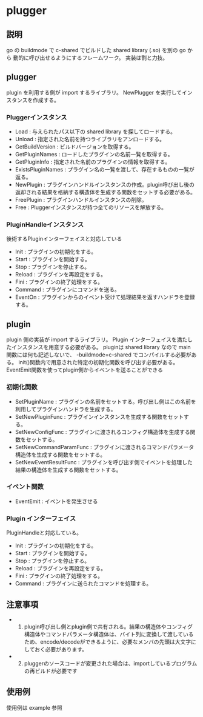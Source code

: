 # plugger

## 説明
go の buildmode で c-shared でビルドした shared library (.so) を別の go から 動的に呼び出せるようにするフレームワーク。
実装は割と力技。

## plugger
plugin を利用する側が import するライブラリ。 NewPlugger を実行してインスタンスを作成する。

### Pluggerインスタンス

- Load : 与えられたパス以下の shared library を探してロードする。
- Unload : 指定された名前を持つライブラリをアンロードする。
- GetBuildVersion : ビルドバージョンを取得する。
- GetPluginNames : ロードしたプラグインの名前一覧を取得する。
- GetPluginInfo : 指定された名前のプラグインの情報を取得する。 
- ExistsPluginNames : プラグイン名の一覧を渡して、存在するものの一覧が返る。
- NewPlugin  : プラグインハンドルインスタンスの作成。plugin呼び出し後の返却される結果を格納する構造体を生成する関数をセットする必要がある。
- FreePlugin : プラグインハンドルインスタンスの削除。
- Free       : Pluggerインスタンスが持つ全てのリソースを解放する。

### PluginHandleインスタンス
後術するPluginインターフェイスと対応している

- Init    : プラグインの初期化をする。
- Start   : プラグインを開始する。
- Stop    : プラグインを停止する。
- Reload  : プラグインを再設定をする。
- Fini    : プラグインの終了処理をする。
- Command : プラグインにコマンドを送る。
- EventOn : プラグインからのイベント受けて処理結果を返すハンドラを登録する。

## plugin
plugin 側の実装が import するライブラリ。 Plugin インターフェイスを満たしたインスタンスを用意する必要がある。
pluginは shared library なので main 関数には何も記述しないで、 -buildmode=c-shared でコンパイルする必要がある。
init()関数内で用意された特定の初期化関数を呼び出す必要がある。
EventEmit関数を使ってplugin側からイベントを送ることができる

### 初期化関数

- SetPluginName          : プラグインの名前をセットする。呼び出し側はこの名前を利用してプラグインハンドラを生成する。
- SetNewPluginFunc       : プラグインインスタンスを生成する関数をセットする。
- SetNewConfigFunc       : プラグインに渡されるコンフィグ構造体を生成する関数をセットする。
- SetNewCommandParamFunc : プラグインに渡されるコマンドパラメータ構造体を生成する関数をセットする。
- SetNewEventResultFunc  : プラグインを呼び出す側でイベントを処理した結果の構造体を生成する関数をセットする。

### イベント関数
- EventEmit : イベントを発生させる

### Plugin インターフェイス
PluginHandleと対応している。

- Init    : プラグインの初期化をする。
- Start   : プラグインを開始する。
- Stop    : プラグインを停止する。
- Reload  : プラグインを再設定をする。
- Fini    : プラグインの終了処理をする。
- Command : プラグインに送られたコマンドを処理する。
 
## 注意事項
- 1. plugin呼び出し側とplugin側で共有される。結果の構造体やコンフィグ構造体やコマンドパラメータ構造体は、バイト列に変換して渡しているため、encode/decodeができるように、必要なメンバの先頭は大文字にしておく必要があります。
- 2. pluggerのソースコードが変更された場合は、importしているプログラムの再ビルドが必要です

## 使用例
使用例は example 参照
